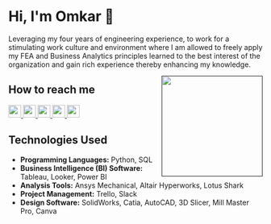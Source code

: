 # Hi, I'm Omkar 👋



Leveraging my four years of engineering experience, to work for a stimulating work culture and environment where I am allowed to freely apply my FEA and Business Analytics principles learned to the best interest of the organization and gain rich experience thereby
enhancing my knowledge.



<a href=""><img align="right" width="200" height="200" src="https://github.com/mayankchaudhary26/Cool-Readme-ideas/blob/master/data/octocat/daftpunktocat-thomas.gif?raw=true"></a>


## How to reach me

<a href="mailto:omkar27122002@gmail.com" target="_blank"
        ><img
            height="25"
            src="https://img.shields.io/badge/Gmail-D14836?style=for-the-badge&logo=gmail&logoColor=white"
        />
    </a>
    <a href="https://wa.me/8605590713" target="_blank"
        ><img
            height="25"
            src="https://img.shields.io/badge/WhatsApp-25D366?style=for-the-badge&logo=whatsapp&logoColor=white"
        />
    </a>
    <a href="https://www.instagram.com/omkarr._27/" target="_blank"
        ><img
            height="25"
            src="https://upload.wikimedia.org/wikipedia/commons/thumb/e/e7/Instagram_logo_2016.svg/2048px-Instagram_logo_2016.svg.png"
        />
 </a>
    <a href="https://github.com/Omkar-2712" target="_blank"
        ><img
            height="25"
            src="https://img.shields.io/badge/github-%23121011.svg?style=for-the-badge&logo=github&logoColor=white"
        />
    </a>
    <a href="https://grabcad.com/omkar.malusare-5" target="_blank"
        ><img
            height="25"
            src="https://blog.grabcad.com/wp-content/uploads/2011/03/grabcad-logo-300x84.png"
        />
    </a>
## Technologies Used
- **Programming Languages:** Python, SQL
- **Business Intelligence (BI) Software:** Tableau, Looker, Power BI
- **Analysis Tools:** Ansys Mechanical, Altair Hyperworks, Lotus Shark
- **Project Management:** Trello, Slack
- **Design Software:** SolidWorks, Catia, AutoCAD, 3D Slicer, Mill Master Pro, Canva
  





